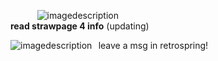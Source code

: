   ⠀   ⠀     ⠀   ![imagedescription](https://biscuit.crd.co/assets/images/gallery42/2a371bac.gif?v=ca0f6e9d)  
  **read strawpage 4 info** (updating)
  
  ![imagedescription](https://yokai.crd.co/assets/images/gallery08/0c442a74.png?v=b4df531c)⠀leave a msg in retrospring!
